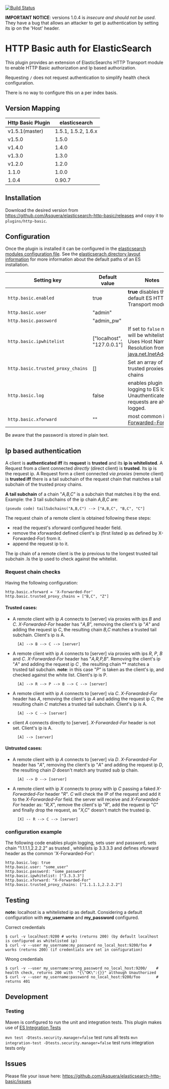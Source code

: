 [![Build Status](https://travis-ci.org/Asquera/elasticsearch-http-basic.svg?branch=master)](https://travis-ci.org/Asquera/elasticsearch-http-basic)

**IMPORTANT NOTICE**: versions 1.0.4 is *insecure and should not be used*.
They have a bug that allows an attacker to get ip authentication by setting
its ip on the 'Host' header.

# HTTP Basic auth for ElasticSearch

This plugin provides an extension of ElasticSearchs HTTP Transport module to enable HTTP Basic authorization and
Ip based authorization.

Requesting `/` does not request authentication to simplify health check configuration.

There is no way to configure this on a per index basis.


## Version Mapping

|     Http Basic Plugin       | elasticsearch         |
|-----------------------------|-----------------------|
| v1.5.1(master)              | 1.5.1, 1.5.2, 1.6.x   |
| v1.5.0                      | 1.5.0                 |
| v1.4.0                      | 1.4.0                 |
| v1.3.0                      | 1.3.0                 |
| v1.2.0                      | 1.2.0                 |
| 1.1.0                       | 1.0.0                 |
| 1.0.4                       | 0.90.7                |

## Installation

Download the desired version from https://github.com/Asquera/elasticsearch-http-basic/releases and copy it to `plugins/http-basic`.

## Configuration

Once the plugin is installed it can be configured in the [elasticsearch modules configuration file](http://www.elasticsearch.org/guide/en/elasticsearch/reference/current/setup-configuration.html#settings). See the [elasticserach directory layout information](http://www.elasticsearch.org/guide/en/elasticsearch/reference/current/setup-dir-layout.html) for more information about the default paths of an ES installation.

|     Setting key                   |  Default value               | Notes                                                                   |
|-----------------------------------|------------------------------|-------------------------------------------------------------------------|
| `http.basic.enabled`              | true                         | **true** disables the default ES HTTP Transport module                  |
| `http.basic.user`                 | "admin"                      |                                                                         |
| `http.basic.password`             | "admin_pw"                   |                                                                         |
| `http.basic.ipwhitelist`          | ["localhost", "127.0.0.1"]   | If set to `false` no ip will be whitelisted. Uses Host Name Resolution from [java.net.InetAddress](http://docs.oracle.com/javase/7/docs/api/java/net/InetAddress.html)                     |
| `http.basic.trusted_proxy_chains` | []                           | Set an array of trusted proxies ips chains                              |
| `http.basic.log`                  | false                        | enables plugin logging to ES log. Unauthenticated requests are always logged.                                         |
| `http.basic.xforward`             | ""                           | most common is [X-Forwarded-For](http://en.wikipedia.org/wiki/X-Forwarded-For) |

Be aware that the password is stored in plain text.

## Ip based authentication

A client is **authenticated iff** its **request** is **trusted** and its **ip is whitelisted**.
A Request from a client connected *directly* (direct client) is **trusted**.  Its ip is the request ip.
A Request form a client connected *via proxies* (remote client) is **trusted iff** there is a tail
subchain of the request chain that matches a tail subchain of the trusted proxy chains.

**A tail subchain** of a chain "*A,B,C*" is a subchain that matches it by the end.
Example: the 3 tail subchains of the ip chain *A,B,C* are:

    (pseudo code) tailSubchains("A,B,C") --> ["A,B,C", "B,C", "C"]

The request chain of a remote client is obtained following these steps:

- read the request's xforward configured header field.
- remove the xforwarded defined client's ip (first listed ip as defined by X-Forwarded-For) from it.
- append the request ip to it.

The ip chain of a remote client is the ip previous to the longest trusted tail subchain .Is the ip used to check
  against the whitelist.


### Request chain checks

Having the following configuration:

    http.basic.xforward = 'X-Forwarded-For'
    http.basic.trusted_proxy_chains = ["B,C", "Z"]

#### Trusted cases:

- A remote client with ip *A* connects to [server] via proxies with ips *B* and *C*. *X-Forwarded-For* header has "*A,B*", removing the client's ip "*A*" and adding the request ip *C*, the resulting chain *B,C* matches a trusted tail subchain. Client's ip is A.

        [A] --> B --> C --> [server]

- A remote client  with ip *A* connects to [server] via proxies with ips *R*, *P*, *B*  and *C*. *X-Forwarded-For* header has "*A,R,P,B*".
  Removing the client's ip "*A*" and adding the request ip *C* , the resulting chain ** matches a trusted tail subchain. **note**: in this case "*P*" is taken as the client's ip, and checked against the white list. Client's ip is P.

        [A] --> R --> P --> B --> C --> [server]

- A remote client with ip *A* connects to [server] via *C*. *X-Forwarded-For* header has
  *A*, removing the client's ip *A*  and adding the request ip *C*, the resulting chain *C* matches a trusted tail subchain. Client's ip is A.

        [A] --> C --> [server]

- client *A* connects directly to [server]. *X-Forwarded-For* header is not set. Client's ip is A.

        [A] --> [server]

#### Untrusted cases:

- A remote client with ip *A* connects to [server] via *D*. *X-Forwarded-For* header has
  "*A*", removing the client's ip "*A*"  and adding the request ip *D*, the resulting chain *D* doesn't match any trusted sub ip chain.

        [A] --> D --> [server]

- A remote client with ip *X* connects to proxy with ip *C* passing a faked *X-Forwarded-For* header "*R*". *C* will check the IP of the request and add it to the *X-Forwarded-For* field. the server will receive and *X-Forwarded-For* header
  as: "*R,X*", remove the client's ip "*R*", add the request ip "*C*" and finally drop the request, as "*X,C*" doesn't match the trusted ip.

        [X] -- R --> C --> [server]


### configuration example

The following code enables plugin logging, sets user and password, sets chain
"1.1.1.1,2.2.2.2" as trusted , whitelists ip 3.3.3.3 and defines xforward
header as the common 'X-Forwarded-For':

```
http.basic.log: true
http.basic.user: "some_user"
http.basic.password: "some_password"
http.basic.ipwhitelist: ["3.3.3.3"]
http.basic.xforward: "X-Forwarded-For"
http.basic.trusted_proxy_chains: ["1.1.1.1,2.2.2.2"]
```

## Testing

**note:** localhost is a whitelisted ip as default.
Considering a default configuration with **my_username** and **my_password** configured.

Correct credentials
```
$ curl -v localhost:9200 # works (returns 200) (by default localhost is configured as whitelisted ip)
$ curl -v --user my_username:my_password no_local_host:9200/foo # works (returns 200) (if credentials are set in configuration)
```

Wrong credentials
```
$ curl -v --user my_username:wrong_password no_local_host:9200/    # health check, returns 200 with  "{\"OK\":{}}" although Unauthorized
$ curl -v --user my_username:password no_local_host:9200/foo       # returns 401
```

## Development

### Testing
  Maven is configured to run the unit and integration tests. This plugin makes
  use of [ES Integration Tests](http://www.elasticsearch.org/guide/en/elasticsearch/reference/current/integration-tests.html)

  `mvn test -Dtests.security.manager=false` test runs all tests
  `mvn integration-test -Dtests.security.manager=false` test runs integration tests only

## Issues

Please file your issue here: https://github.com/Asquera/elasticsearch-http-basic/issues
